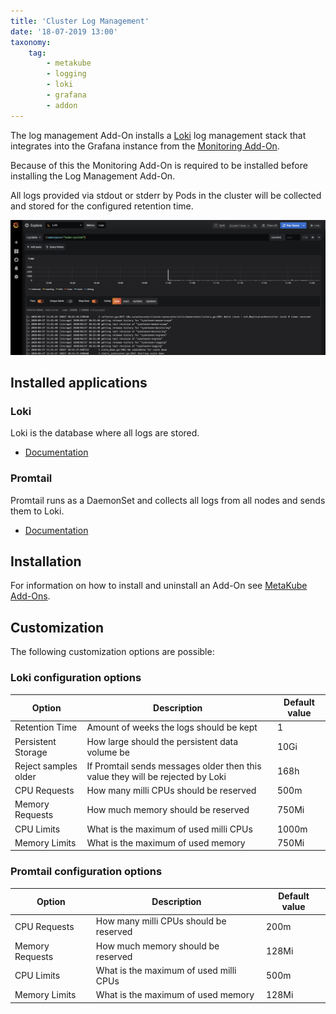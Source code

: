 ```yaml
---
title: 'Cluster Log Management'
date: '18-07-2019 13:00'
taxonomy:
    tag:
        - metakube
        - logging
        - loki
        - grafana
        - addon
---
```


The log management Add-On installs a [Loki](https://github.com/grafana/loki/blob/master/docs/README.md) log management stack that integrates into the Grafana instance from the [Monitoring Add-On](../03.metakube-monitoring/default.en.md).

Because of this the Monitoring Add-On is required to be installed before installing the Log Management Add-On.

All logs provided via stdout or stderr by Pods in the cluster will be collected and stored for the configured retention time.

![Grafana Loki Source](grafana_loki_source.png)

## Installed applications

### Loki

Loki is the database where all logs are stored.

* [Documentation](https://github.com/grafana/loki/blob/master/docs/README.md)

### Promtail

Promtail runs as a DaemonSet and collects all logs from all nodes and sends them to Loki.

* [Documentation](https://github.com/grafana/loki/tree/master/docs/clients/promtail)

## Installation

For information on how to install and uninstall an Add-On see [MetaKube Add-Ons](../default.en.md).

## Customization

The following customization options are possible:

### Loki configuration options

| Option | Description | Default value |
| ------ | ----------- | ------------- |
| Retention Time | Amount of weeks the logs should be kept | 1 |
| Persistent Storage | How large should the persistent data volume be | 10Gi |
| Reject samples older | If Promtail sends messages older then this value they will be rejected by Loki | 168h |
| CPU Requests | How many milli CPUs should be reserved | 500m |
| Memory Requests | How much memory should be reserved | 750Mi |
| CPU Limits | What is the maximum of used milli CPUs | 1000m |
| Memory Limits | What is the maximum of used memory | 750Mi |

### Promtail configuration options

| Option | Description | Default value |
| ------ | ----------- | ------------- |
| CPU Requests | How many milli CPUs should be reserved | 200m |
| Memory Requests | How much memory should be reserved | 128Mi |
| CPU Limits | What is the maximum of used milli CPUs | 500m |
| Memory Limits | What is the maximum of used memory | 128Mi |
